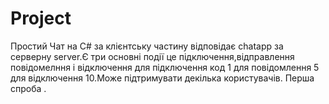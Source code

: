 # Project
Простий Чат на C# за клієнтську частину відповідає chatapp за серверну server.Є три основні події це підключення,відправлення повідомелння і відключення для підключення код 1 для повідомлення 5 для відключення 10.Може підтримувати декілька користувачів.
Перша спроба .
